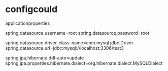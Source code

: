 # configcould
applicationproperties
  
spring.datasource.username=root
spring.datasource.password=root

spring.datasource.driver-class-name=com.mysql.jdbc.Driver
spring.datasource.url=jdbc:mysql://localhost:3306/test3

spring.jpa.hibernate.ddl-auto=update
spring.jpa.properties.hibernate.dialect=org.hibernate.dialect.MySQLDialect
